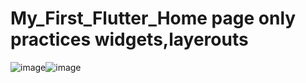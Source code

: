 # My_First_Flutter_Home page only practices widgets,layerouts 
![image](https://github.com/user-attachments/assets/582223c7-073a-48ba-82d5-1d14b2b074d8)![image](https://github.com/user-attachments/assets/a0cf7902-6157-4d9d-910c-4ab1f38c7d2c)



 
